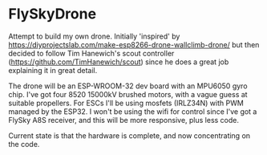 # FlySkyDrone

Attempt to build my own drone. Initially 'inspired' by https://diyprojectslab.com/make-esp8266-drone-wallclimb-drone/ but then decided to follow Tim Hanewich's scout controller (https://github.com/TimHanewich/scout) since he does a great job explaining it in great detail.

The drone will be an ESP-WROOM-32 dev board with an MPU6050 gyro chip. I've got four 8520 15000kV brushed motors, with a vague guess at suitable propellers. For ESCs I'll be using mosfets (IRLZ34N) with PWM managed by the ESP32. I won't be using the wifi for control since I've got a FlySky A8S receiver, and this will be more responsive, plus less code.

Current state is that the hardware is complete, and now concentrating on the code.
